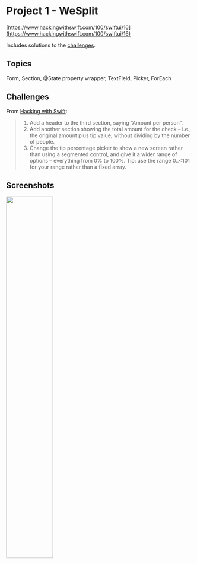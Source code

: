 # Project 1 - WeSplit

[https://www.hackingwithswift.com/100/swiftui/16](https://www.hackingwithswift.com/100/swiftui/16)

Includes solutions to the [challenges](https://www.hackingwithswift.com/books/ios-swiftui/wesplit-wrap-up).

## Topics

Form, Section, @State property wrapper, TextField, Picker, ForEach

## Challenges

From [Hacking with Swift](https://www.hackingwithswift.com/books/ios-swiftui/wesplit-wrap-up):
>1. Add a header to the third section, saying “Amount per person”.
>2. Add another section showing the total amount for the check – i.e., the original amount plus tip value, without dividing by the number of people.
>3. Change the tip percentage picker to show a new screen rather than using a segmented control, and give it a wider range of options – everything from 0% to 100%. Tip: use the range 0..<101 for your range rather than a fixed array.

## Screenshots

<img src="screenshots/WeSplitGif.gif" width="50%">
